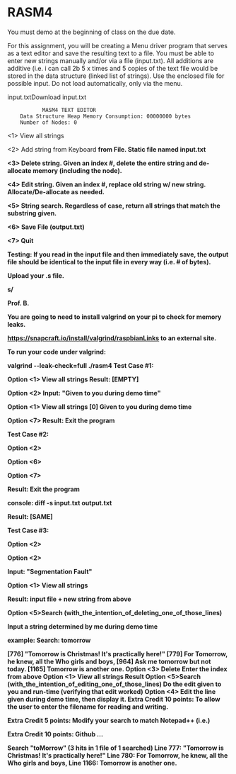 # RASM4

You must demo at the beginning of class on the due date.

For this assignment, you will be creating a Menu driver program that serves as a text editor and save the resulting text to a file. You must be able to enter new strings manually and/or via a file (input.txt). All additions are additive (i.e. i can call 2b 5 x times and 5 copies of the text file would be stored in the data structure (linked list of strings). Use the enclosed file for possible input. Do not load automatically, only via the menu.

input.txtDownload input.txt

               MASM4 TEXT EDITOR
        Data Structure Heap Memory Consumption: 00000000 bytes
        Number of Nodes: 0
<1> View all strings

<2> Add string
    <a> from Keyboard
    <b> from File. Static file named input.txt

<3> Delete string. Given an index #, delete the entire string and de-allocate memory (including the node).

<4> Edit string. Given an index #, replace old string w/ new string. Allocate/De-allocate as needed.

<5> String search. Regardless of case, return all strings that match the substring given.

<6> Save File (output.txt)

<7> Quit
 

Testing: If you read in the input file and then immediately save, the output file should be identical to the input file in every way (i.e. # of bytes).

Upload your .s file. 

s/

Prof. B.

You are going to need to install valgrind on your pi to check for  memory leaks.

https://snapcraft.io/install/valgrind/raspbianLinks to an external site.

To run your code under valgrind:

valgrind --leak-check=full ./rasm4
Test Case #1:

Option <1> View all strings
Result: [EMPTY]

Option <2><a>
Input: "Given to you during demo time"

Option <1> View all strings
[0] Given to you during demo time

Option <7>
Result: Exit the program


Test Case #2:

Option <2><b>

Option <6>

Option <7>

Result: Exit the program

console: diff -s input.txt output.txt

Result: [SAME]

Test Case #3:

Option <2><b>

Option <2><a>

Input: "Segmentation Fault"

Option <1> View all strings

Result: input file + new string from above

Option <5>Search (with_the_intention_of_deleting_one_of_those_lines)

Input a string determined by me during demo time

example: Search: tomorrow

[776] "Tomorrow is Christmas! It's practically here!"
[779] For Tomorrow, he knew, all the Who girls and boys,
[964] Ask me tomorrow but not today.
[1165] Tomorrow is another one.
Option <3> Delete
Enter the index from above
Option <1> View all strings
Result
Option <5>Search (with_the_intention_of_editing_one_of_those_lines)
Do the edit given to you and run-time (verifying that edit worked)
Option <4> Edit the line given during demo time, then display it.
Extra Credit 10 points: To allow the user to enter the filename for reading and writing.

Extra Credit 5 points: Modify your search to match Notepad++ (i.e.)

Extra Credit 10 points: Github ...

Search "toMorrow" (3 hits in 1 file of 1 searched)
    Line 777: "Tomorrow is Christmas! It's practically here!"
    Line 780: For Tomorrow, he knew, all the Who girls and boys,
    Line 1166: Tomorrow is another one.
